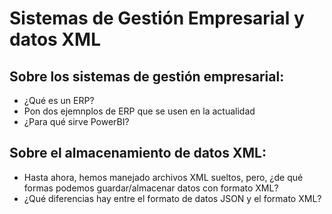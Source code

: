 # Sistemas de Gestión Empresarial y datos XML

## Sobre los sistemas de gestión empresarial:

- ¿Qué es un ERP?
- Pon dos ejemnplos de ERP que se usen en la actualidad
- ¿Para qué sirve PowerBI?



## Sobre el almacenamiento de datos XML:

- Hasta ahora, hemos manejado archivos XML sueltos, pero, ¿de qué formas podemos
guardar/almacenar datos con formato XML?
- ¿Qué diferencias hay entre el formato de datos JSON y el formato XML?






